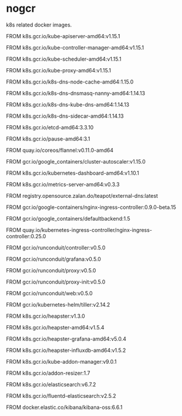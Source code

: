 # nogcr

k8s related docker images.

FROM k8s.gcr.io/kube-apiserver-amd64:v1.15.1

FROM k8s.gcr.io/kube-controller-manager-amd64:v1.15.1

FROM k8s.gcr.io/kube-scheduler-amd64:v1.15.1

FROM k8s.gcr.io/kube-proxy-amd64:v1.15.1

FROM k8s.gcr.io/k8s-dns-node-cache-amd64:1.15.0

FROM k8s.gcr.io/k8s-dns-dnsmasq-nanny-amd64:1.14.13

FROM k8s.gcr.io/k8s-dns-kube-dns-amd64:1.14.13

FROM k8s.gcr.io/k8s-dns-sidecar-amd64:1.14.13

FROM k8s.gcr.io/etcd-amd64:3.3.10

FROM k8s.gcr.io/pause-amd64:3.1

FROM quay.io/coreos/flannel:v0.11.0-amd64

FROM gcr.io/google_containers/cluster-autoscaler:v1.15.0

FROM k8s.gcr.io/kubernetes-dashboard-amd64:v1.10.1

FROM k8s.gcr.io/metrics-server-amd64:v0.3.3

FROM registry.opensource.zalan.do/teapot/external-dns:latest

FROM gcr.io/google-containers/nginx-ingress-controller:0.9.0-beta.15

FROM gcr.io/google_containers/defaultbackend:1.5

FROM quay.io/kubernetes-ingress-controller/nginx-ingress-controller:0.25.0


FROM gcr.io/runconduit/controller:v0.5.0

FROM gcr.io/runconduit/grafana:v0.5.0

FROM gcr.io/runconduit/proxy:v0.5.0

FROM gcr.io/runconduit/proxy-init:v0.5.0

FROM gcr.io/runconduit/web:v0.5.0


FROM gcr.io/kubernetes-helm/tiller:v2.14.2

FROM k8s.gcr.io/heapster:v1.3.0

FROM k8s.gcr.io/heapster-amd64:v1.5.4

FROM k8s.gcr.io/heapster-grafana-amd64:v5.0.4

FROM k8s.gcr.io/heapster-influxdb-amd64:v1.5.2

FROM k8s.gcr.io/kube-addon-manager:v9.0.1

FROM k8s.gcr.io/addon-resizer:1.7


FROM k8s.gcr.io/elasticsearch:v6.7.2

FROM k8s.gcr.io/fluentd-elasticsearch:v2.5.2

FROM docker.elastic.co/kibana/kibana-oss:6.6.1
